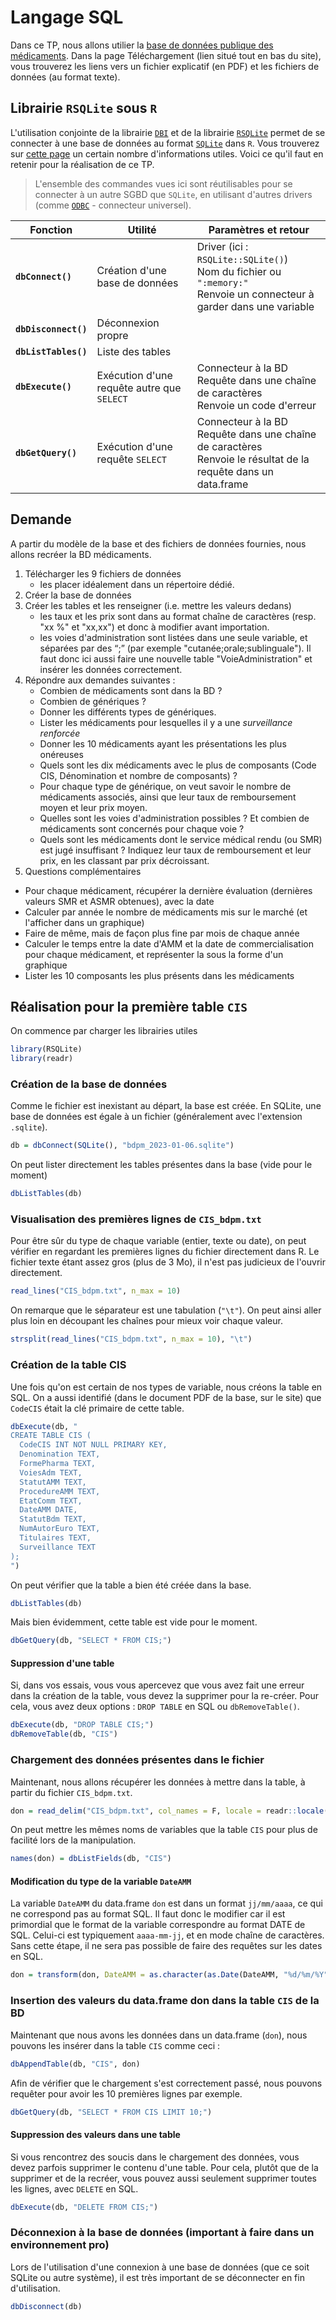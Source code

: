 # Langage SQL

Dans ce TP, nous allons utilier la [base de données publique des médicaments](https://base-donnees-publique.medicaments.gouv.fr/). Dans la page Téléchargement (lien situé tout en bas du site), vous trouverez les liens vers un fichier explicatif (en PDF) et les fichiers de données (au format texte). 

## Librairie `RSQLite` sous `R`

L'utilisation conjointe de la librairie [`DBI`](https://dbi.r-dbi.org/) et de la librairie [`RSQLite`](https://cran.r-project.org/web/packages/RSQLite/vignettes/RSQLite.html) permet de se connecter à une base de données au format [`SQLite`](https://www.sqlite.org/index.html) dans `R`. Vous trouverez sur [cette page](https://db.rstudio.com/databases/sqlite/) un certain nombre d'informations utiles. Voici ce qu'il faut en retenir pour la réalisation de ce TP.

> L'ensemble des commandes vues ici sont réutilisables pour se connecter à un autre SGBD que `SQLite`, en utilisant d'autres drivers (comme [`ODBC`](https://db.rstudio.com/databases/oracle/) - connecteur universel).

| Fonction | Utilité | Paramètres et retour |
|-|-|-|
| **`dbConnect()`** | Création d'une base de données | Driver (ici : `RSQLite::SQLite()`) <br> Nom du fichier ou `":memory:"`<br> Renvoie un connecteur à garder dans une variable |
| **`dbDisconnect()`** | Déconnexion propre | |
| **`dbListTables()`** | Liste des tables | |
| **`dbExecute()`** | Exécution d'une requête autre que `SELECT` | Connecteur à la BD<br> Requête dans une chaîne de caractères<br> Renvoie un code d'erreur |
| **`dbGetQuery()`** | Exécution d'une requête `SELECT` | Connecteur à la BD<br> Requête dans une chaîne de caractères<br> Renvoie le résultat de la requête dans un data.frame |

## Demande

A partir du modèle de la base et des fichiers de données fournies, nous allons recréer la BD médicaments.

1. Télécharger les 9 fichiers de données
    - les placer idéalement dans un répertoire dédié.
2. Créer la base de données
3. Créer les tables et les renseigner (i.e. mettre les valeurs dedans)
    - les taux et les prix sont dans au format chaîne de caractères (resp. "xx %" et "xx,xx") et donc à modifier avant importation. 
    - les voies d'administration sont listées dans une seule variable, et séparées par des “;” (par exemple "cutanée;orale;sublinguale"). Il faut donc ici aussi faire une nouvelle table "VoieAdministration" et insérer les données correctement.
4. Répondre aux demandes suivantes :
    - Combien de médicaments sont dans la BD ?
    - Combien de génériques ?
    - Donner les différents types de génériques.
    - Lister les médicaments pour lesquelles il y a une *surveillance renforcée*
    - Donner les 10 médicaments ayant les présentations les plus onéreuses 
    - Quels sont les dix médicaments avec le plus de composants (Code CIS, Dénomination et nombre de composants) ?
    - Pour chaque type de générique, on veut savoir le nombre de médicaments associés, ainsi que leur taux de remboursement moyen et leur prix moyen.
    - Quelles sont les voies d'administration possibles ? Et combien de médicaments sont concernés pour chaque voie ?
    - Quels sont les médicaments dont le service médical rendu (ou SMR) est jugé insuffisant ? Indiquez leur taux de remboursement et leur prix, en les classant par prix décroissant.
5. Questions complémentaires
  - Pour chaque médicament, récupérer la dernière évaluation (dernières valeurs SMR et ASMR obtenues), avec la date
  - Calculer par année le nombre de médicaments mis sur le marché (et l'afficher dans un graphique)
  - Faire de même, mais de façon plus fine par mois de chaque année
  - Calculer le temps entre la date d'AMM et la date de commercialisation pour chaque médicament, et représenter la sous la forme d'un graphique
  - Lister les 10 composants les plus présents dans les médicaments

    
## Réalisation pour la première table `CIS`

On commence par charger les librairies utiles

```r
library(RSQLite)
library(readr)
```

### Création de la base de données 

Comme le fichier est inexistant au départ, la base est créée. En SQLite, une base de données est égale à un fichier (généralement avec l'extension `.sqlite`).

```r
db = dbConnect(SQLite(), "bdpm_2023-01-06.sqlite")
```

On peut lister directement les tables présentes dans la base (vide pour le moment)

```r
dbListTables(db)
```

### Visualisation des premières lignes de `CIS_bdpm.txt`

Pour être sûr du type de chaque variable (entier, texte ou date), on peut vérifier en regardant les premières lignes du fichier directement dans R. Le fichier texte étant assez gros (plus de 3 Mo), il n'est pas judicieux de l'ouvrir directement.

```r
read_lines("CIS_bdpm.txt", n_max = 10)
```

On remarque que le séparateur est une tabulation (`"\t"`). On peut ainsi aller plus loin en découpant les chaînes pour mieux voir chaque valeur.

```r
strsplit(read_lines("CIS_bdpm.txt", n_max = 10), "\t")
```

### Création de la table CIS

Une fois qu'on est certain de nos types de variable, nous créons la table en SQL. On a aussi identifié (dans le document PDF de la base, sur le site) que `CodeCIS` était la clé primaire de cette table.

```r
dbExecute(db, "
CREATE TABLE CIS (
  CodeCIS INT NOT NULL PRIMARY KEY,
  Denomination TEXT,
  FormePharma TEXT,
  VoiesAdm TEXT,
  StatutAMM TEXT,
  ProcedureAMM TEXT,
  EtatComm TEXT,
  DateAMM DATE,
  StatutBdm TEXT,
  NumAutorEuro TEXT,
  Titulaires TEXT,
  Surveillance TEXT
);
")
```

On peut vérifier que la table a bien été créée dans la base.

```r
dbListTables(db)
```

Mais bien évidemment, cette table est vide pour le moment.

```r
dbGetQuery(db, "SELECT * FROM CIS;")
```

#### Suppression d'une table

Si, dans vos essais, vous vous apercevez que vous avez fait une erreur dans la création de la table, vous devez la supprimer pour la re-créer. Pour cela, vous avez deux options : `DROP TABLE` en SQL ou `dbRemoveTable()`.

```r
dbExecute(db, "DROP TABLE CIS;")
dbRemoveTable(db, "CIS")
```

### Chargement des données présentes dans le fichier

Maintenant, nous allons récupérer les données à mettre dans la table, à partir du fichier `CIS_bdpm.txt`.

```r
don = read_delim("CIS_bdpm.txt", col_names = F, locale = readr::locale(encoding = "latin1"))
```

On peut mettre les mêmes noms de variables que la table `CIS` pour plus de facilité lors de la manipulation.

```r
names(don) = dbListFields(db, "CIS")
```

#### Modification du type de la variable `DateAMM` 

La variable `DateAMM` du data.frame `don` est dans un format `jj/mm/aaaa`, ce qui ne correspond pas au format SQL. Il faut donc le modifier car il est primordial que le format de la variable correspondre au format DATE de SQL. Celui-ci est typiquement `aaaa-mm-jj`, et en mode chaîne de caractères. Sans cette étape, il ne sera pas possible de faire des requêtes sur les dates en SQL. 

```r
don = transform(don, DateAMM = as.character(as.Date(DateAMM, "%d/%m/%Y")))
```

### Insertion des valeurs du data.frame don dans la table `CIS` de la BD

Maintenant que nous avons les données dans un data.frame (`don`), nous pouvons les insérer dans la table `CIS` comme ceci :

```r
dbAppendTable(db, "CIS", don)
```

Afin de vérifier que le chargement s'est correctement passé, nous pouvons requêter pour avoir les 10 premières lignes par exemple.

```r
dbGetQuery(db, "SELECT * FROM CIS LIMIT 10;")
```

#### Suppression des valeurs dans une table

Si vous rencontrez des soucis dans le chargement des données, vous devez parfois supprimer le contenu d'une table. Pour cela, plutôt que de la supprimer et de la recréer, vous pouvez aussi seulement supprimer toutes les lignes, avec `DELETE` en SQL.

```r
dbExecute(db, "DELETE FROM CIS;")
```

### Déconnexion à la base de données (important à faire dans un environnement pro)

Lors de l'utilisation d'une connexion à une base de données (que ce soit SQLite ou autre système), il est très important de se déconnecter en fin d'utilisation.

```r
dbDisconnect(db)
```
